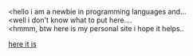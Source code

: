<hello i am a newbie in programming languages and...<br>
<well i don't know what to put here....<br>
<hmmm, btw here is my personal site i hope it helps..<br>
<p><a href="file:///C:/codes/tests/coddes/html">here it is</a></p>
